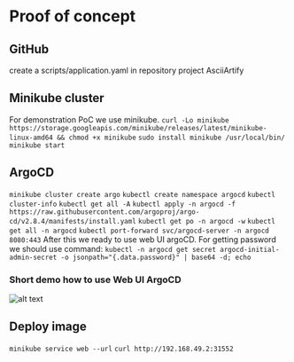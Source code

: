 # Proof of concept

## GitHub

create a scripts/application.yaml in repository project AsciiArtify

## Minikube cluster

For demonstration PoC we use minikube.
```curl -Lo minikube https://storage.googleapis.com/minikube/releases/latest/minikube-linux-amd64 && chmod +x minikube```
```sudo install minikube /usr/local/bin/```
```minikube start```


## ArgoCD
```minikube cluster create argo```
```kubectl create namespace argocd```
```kubectl cluster-info```
```kubectl get all -A```
```kubectl apply -n argocd -f https://raw.githubusercontent.com/argoproj/argo-cd/v2.8.4/manifests/install.yaml```
```kubectl get po -n argocd -w```
```kubectl get all -n argocd```
```kubectl port-forward svc/argocd-server -n argocd 8080:443```
After this we ready to use web UI argoCD. For getting password we should use command: 
```kubectl -n argocd get secret argocd-initial-admin-secret -o jsonpath="{.data.password}" | base64 -d; echo```

### Short demo how to use Web UI ArgoCD
![alt text](Argo-1.gif)
## Deploy image

```minikube service web --url```
```curl http://192.168.49.2:31552```
